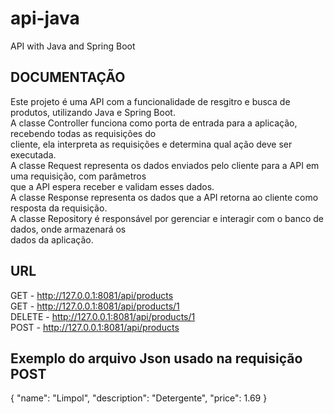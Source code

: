 # api-java
API with Java and Spring Boot

## DOCUMENTAÇÃO
Este projeto é uma API com a funcionalidade de resgitro e busca de produtos, utilizando Java e Spring Boot.  
A classe Controller funciona como porta de entrada para a aplicação, recebendo todas as requisições do  
cliente, ela interpreta as requisições e determina qual ação deve ser executada.  
A classe Request representa os dados enviados pelo cliente para a API em uma requisição, com parâmetros  
que a API espera receber e validam esses dados.  
A classe Response representa os dados que a API retorna ao cliente como resposta da requisição.  
A classe Repository é responsável por gerenciar e interagir com o banco de dados, onde armazenará os  
dados da aplicação.

## URL
GET - http://127.0.0.1:8081/api/products  
GET - http://127.0.0.1:8081/api/products/1  
DELETE - http://127.0.0.1:8081/api/products/1  
POST - http://127.0.0.1:8081/api/products

## Exemplo do arquivo Json usado na requisição POST
{
"name": "Limpol",
"description": "Detergente",
"price": 1.69
}

